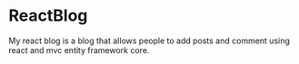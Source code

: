 # ReactBlog
 My react blog is a blog that allows people to add posts and comment using react and mvc entity framework core.
